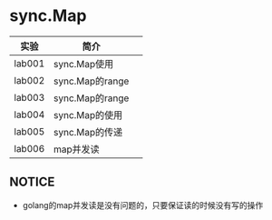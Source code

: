# sync.Map

|实验|简介| |
|---|---|---|
|lab001|sync.Map使用| |
|lab002|sync.Map的range| |
|lab003|sync.Map的range| |
|lab004|sync.Map的使用| |
|lab005|sync.Map的传递| |
|lab006|map并发读| |

## NOTICE
 - golang的map并发读是没有问题的，只要保证读的时候没有写的操作